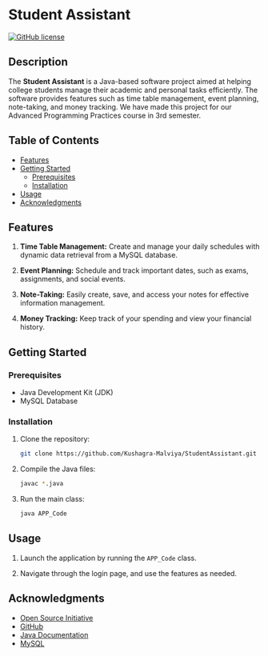 # Student Assistant

[![GitHub license](https://img.shields.io/github/license/Kushagra-Malviya/StudentAssistant)](https://github.com/Kushagra-Malviya/StudentAssistant/blob/main/LICENSE)

## Description

The **Student Assistant** is a Java-based software project aimed at helping college students manage their academic and personal tasks efficiently. The software provides features such as time table management, event planning, note-taking, and money tracking. We have made this project for our Advanced Programming Practices course in 3rd semester.

## Table of Contents

- [Features](#features)
- [Getting Started](#getting-started)
  - [Prerequisites](#prerequisites)
  - [Installation](#installation)
- [Usage](#usage)
- [Acknowledgments](#acknowledgments)

## Features

1. **Time Table Management:** Create and manage your daily schedules with dynamic data retrieval from a MySQL database.

2. **Event Planning:** Schedule and track important dates, such as exams, assignments, and social events.

3. **Note-Taking:** Easily create, save, and access your notes for effective information management.

4. **Money Tracking:** Keep track of your spending and view your financial history.

## Getting Started

### Prerequisites

- Java Development Kit (JDK)
- MySQL Database

### Installation

1. Clone the repository:

   ```bash
   git clone https://github.com/Kushagra-Malviya/StudentAssistant.git
   ```

2. Compile the Java files:

   ```bash
   javac *.java
   ```

3. Run the main class:

   ```bash
   java APP_Code
   ```

## Usage

1. Launch the application by running the `APP_Code` class.

2. Navigate through the login page, and use the features as needed.

## Acknowledgments

- [Open Source Initiative](https://opensource.org/)
- [GitHub](https://github.com/)
- [Java Documentation](https://docs.oracle.com/en/java/)
- [MySQL](https://www.mysql.com/)
